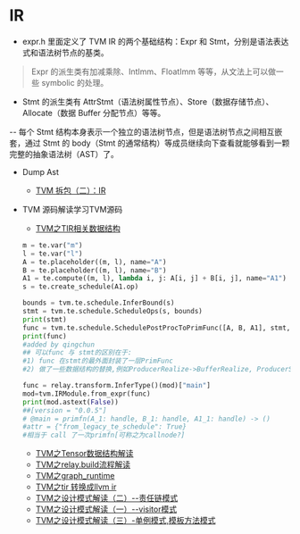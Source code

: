 
# IR

* expr.h 里面定义了 TVM IR 的两个基础结构：Expr 和 Stmt，分别是语法表达式和语法树节点的基类。

> Expr 的派生类有加减乘除、IntImm、FloatImm 等等，从文法上可以做一些 symbolic 的处理。

* Stmt 的派生类有 AttrStmt（语法树属性节点）、Store（数据存储节点）、Allocate（数据 Buffer 分配节点）等等。

-- 每个 Stmt 结构本身表示一个独立的语法树节点，但是语法树节点之间相互嵌套，通过 Stmt 的 body（Stmt 的通常结构）等成员继续向下查看就能够看到一颗完整的抽象语法树（AST）了。



* Dump Ast

    + [TVM 拆包（二）：IR](https://jcf94.com/2020/03/08/2020-03-08-tvm2/)



* TVM 源码解读学习TVM源码
    + [TVM之TIR相关数据结构](https://zhuanlan.zhihu.com/p/343654464)
    ```python
    m = te.var("m")
    l = te.var("l")
    A = te.placeholder((m, l), name="A")
    B = te.placeholder((m, l), name="B")
    A1 = te.compute((m, l), lambda i, j: A[i, j] + B[i, j], name="A1")
    s = te.create_schedule(A1.op)

    bounds = tvm.te.schedule.InferBound(s)
    stmt = tvm.te.schedule.ScheduleOps(s, bounds)
    print(stmt)
    func = tvm.te.schedule.SchedulePostProcToPrimFunc([A, B, A1], stmt, None)
    print(func)
    #added by qingchun
    ## 可以func 与 stmt的区别在于:
    #1) func 在stmt的最外面封装了一层PrimFunc
    #2) 做了一些数据结构的替换,例如ProducerRealize->BufferRealize, ProducerStore->BufferStore, ProducerLoad->BufferLoad等.

    func = relay.transform.InferType()(mod)["main"]
    mod=tvm.IRModule.from_expr(func)
    print(mod.astext(False)) 
    ##[version = "0.0.5"]
    # @main = primfn(A_1: handle, B_1: handle, A1_1: handle) -> ()
    #attr = {"from_legacy_te_schedule": True}
    #相当于 call 了一次primfn[可称之为callnode?]
    
    ```
    
    + [TVM之Tensor数据结构解读](https://zhuanlan.zhihu.com/p/341257418)
    + [TVM之relay.build流程解读](https://zhuanlan.zhihu.com/p/348696198)
    + [TVM之graph_runtime](https://zhuanlan.zhihu.com/p/345085746)
    + [TVM之tir 转换成llvm ir]()
    + [TVM之设计模式解读（二）--责任链模式]()
    + [TVM之设计模式解读（一）--visitor模式]()
    + [TVM之设计模式解读（三）-单例模式,模板方法模式]()


    